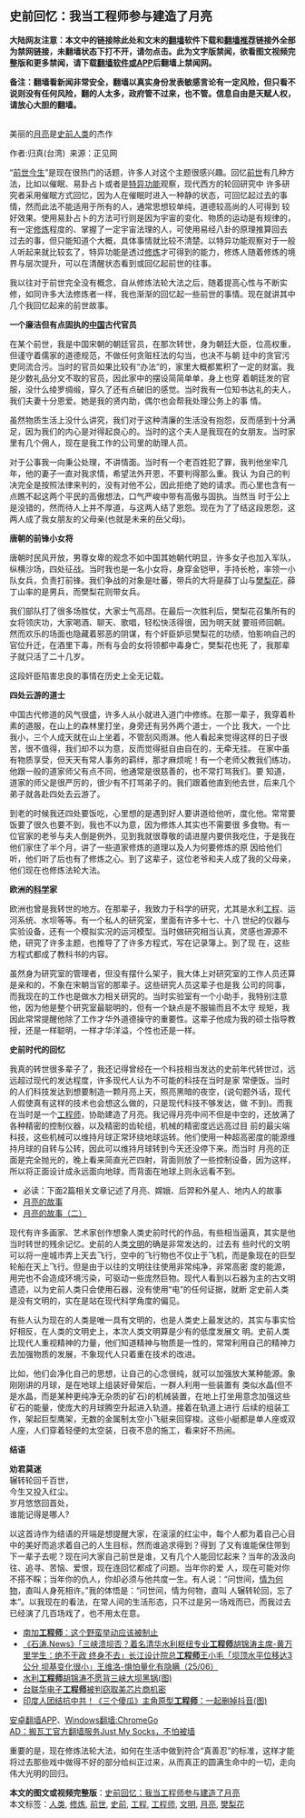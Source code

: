  <h2>史前回忆：我当工程师参与建造了月亮</h2> <p class="notice"><b>大陆网友注意：本文中的链接除此处和文末的<a href="https://github.com/bannedbook/fanqiang" >翻墙</a>软件下载和<a href="https://github.com/killgcd/justmysocks/blob/master/README.md">翻墙推荐</a>链接外全部为禁网链接，未翻墙状态下打不开，请勿点击。此为文字版禁闻，欲看图文视频完整版和更多禁闻，请下载<a href="https://github.com/bannedbook/fanqiang">翻墙软件或APP</a>后翻墙上禁闻网。</p><p>备注：翻墙看新闻非常安全，翻墙以真实身份发表敏感言论有一定风险，但只看不说则没有任何风险，翻的人太多，政府管不过来，也不管。信息自由是天赋人权，请放心大胆的翻墙。</b></p>  <div class="entry"> <p><br /> 美丽的<a href="https://www.bannedbook.org/bnews/tag/%E6%9C%88%E4%BA%AE/" class="st_tag internal_tag" rel="tag" title="标签 月亮 下的日志">月亮</a>是<a href="https://www.bannedbook.org/bnews/tag/%E5%8F%B2%E5%89%8D/" class="st_tag internal_tag" rel="tag" title="标签 史前 下的日志">史前</a><a href="https://www.bannedbook.org/bnews/tag/%e4%ba%ba%e7%b1%bb/" class="st_tag internal_tag" rel="tag" title="标签 人类 下的日志">人类</a>的杰作</p> <p>作者:归真(台湾)  来源：正见网</p> <p>“<span class='wp_keywordlink'><a href="https://www.bannedbook.org/forum3/topic2311.html" title="《前世今生——生命轮回的前世疗法》" target="_blank">前世今生</a></span>”是现在很热门的话题，许多人对这个主题很感兴趣。回忆<a href="https://www.bannedbook.org/bnews/tag/%e5%89%8d%e4%b8%96/" class="st_tag internal_tag" rel="tag" title="标签 前世 下的日志">前世</a>有几种方法，比如以催眠、易卦占卜或者是<span class='wp_keywordlink'><a href="https://www.qi-gong.me/gongneng/" title="特异功能" target="_blank">特异功能</a></span>观察，现代西方的轮回研究中 许多研究者采用催眠方式回忆，因为人在催眠时进入一种静的状态，可回忆起过去的事情，然而此法不能适用于所有的人，通常思想较单纯，道德较高尚的人可得到 较好效果。使用易卦占卜的方法可行则是因为宇宙的变化、物质的运动是有规律的，有一定<span class='wp_keywordlink'><a href="https://www.qi-gong.me/" title="气功修炼网" target="_blank">修炼</a></span>程度的、掌握了一定宇宙法理的人，可使用易经八卦的原理推算回去 过去的事，但只能知道个大概，具体事情就比较不清楚。以特异功能观察对于一般人听起来就比较玄了，特异功能是透过<a href="https://www.bannedbook.org/bnews/tag/%e4%bf%ae%e7%82%bc/" class="st_tag internal_tag" rel="tag" title="标签 修炼 下的日志">修炼</a>才可得到的能力，修炼人随着修炼的境 界与层次提升，可以在清醒状态看到或回亿起前世的往事。</p> <p>我以往对于前世完全没有概念，自从修炼法轮大法之后，随着提高心性与不断实修，如同许多大法修炼者一样，我也渐渐的回忆起一些前世的事情。现在就讲其中几个我回忆起来的前世故事。</p> <p><strong>一个廉洁但有点固执的<span class='wp_keywordlink_affiliate'><a href="https://www.bannedbook.org/" title="中国" target="_blank">中国</a></span>古代官员</strong></p> <p>在某个前世，我是中国宋朝的朝廷官员，在那次转世，身为朝廷大臣，位高权重，但谨守着儒家的道德规范，不做任何贪赃枉法的勾当，也决不与朝 廷中的贪官污吏同流合污。当时的官员如果比较有“办法”的，家里大概都累积了一定的财富。我是少数礼品分文不取的官员，因此家中的摆设简简单单，身上也穿 着朝廷发的官服，没什么绫罗绸缎，穿久了还有点破旧的感觉。当时我有一位知书达礼的夫人，我们夫妻十分恩爱。她是我的贤内助，偶尔也会帮我处理公务上的事 情。</p>  <p>虽然物质生活上没什么讲究，我们对于这种清廉的生活没有抱怨，反而感到十分满足，因为我们的内心是对得起良心的。当时的这个夫人是我现在的女朋友。当时家里有几个佣人，现在是我工作的公司里的助理人员。</p> <p>对于公事我一向秉公处理，不讲情面。当时有一个老百姓犯了罪，我判他坐牢几年，他的妻子一直对我求情，希望法外开恩，不要判得那么重。我认 为自己的判决完全是按照法律来判的，没有对他不公，因此拒绝了她的请求。而心里也含有一点瞧不起这两个平民的高傲想法，口气严峻中带有高傲与固执。当然当 时于公上是没错的，然而待人上并不厚道，与这两人结了恩怨。现在为了了结这段恩怨，这两人成了我女朋友的父母亲(也就是未来的岳父母)。</p> <p><strong>唐朝的前锋小女将</strong></p> <p>唐朝时民风开放，男尊女卑的观念不如中国其她朝代明显，许多女子也加入军队，纵横沙场，四处征战。当时我也是一名小女将，身穿金铠甲，手持长枪，率领一小队女兵，负责打前锋。我们争战的对象是吐蕃，带兵的大将是薛丁山与<a href="https://www.bannedbook.org/bnews/tag/%E6%A8%8A%E6%A2%A8%E8%8A%B1/" class="st_tag internal_tag" rel="tag" title="标签 樊梨花 下的日志">樊梨花</a>，薛丁山率的是男兵，而樊梨花则带女兵。</p> <p>我们部队打了很多场胜仗，大家士气高昂。在最后一次胜利后，樊梨花召集所有的女将领庆功，大家喝酒、聊天、歌唱，轻松快活得很，因为明天就 要班师回朝。然而欢乐的场面也隐藏着邪恶的阴谋，有个奸臣妒忌樊梨花的功绩，怕影响自己的官位升迁，在酒里下毒，所有与会的女将领都中毒身亡，樊梨花也死 了，我那辈子就只活了二十几岁。</p> <p>这段奸臣陷害忠良的事情在历史上全无记载。</p>  <p><strong>四处云游的道士</strong></p> <p>中国古代修道的风气很盛，许多人从小就进入道门中修练。在那一辈子，我穿着朴素的道服，在山上的森林里打坐，身旁还有另外两个道士，一个比 我大，一个比我小，三个人成天就在山上坐着，不管刮风雨淋。他人看起来觉得这样的日子很苦，很不值得，我们却不以为意，反而觉得挺自由自在的，无牵无挂。 在家中虽有物质享受，但天天有常人事务的羁绊，那才麻烦呢！有一个老师父教我们练功，他跟一般的道家师父有点不同，他通常是很慈善的，也不常打骂我们。要 知道，道家的师父是很严厉的，很少有不打骂弟子的。我们跟着他直到他去世，后来几个弟子就各赴四处去云游了。</p> <p>到老的时候我还四处要饭吃，心里想的是遇到好人要讲道给他听，度化他。常常要饭要了很久也要不到，我也不以为意，因为修炼人其实也不需要很 多食物。有一位官家的老爷与夫人倒是例外，见到我就很尊敬的请进屋内要供我吃住，于是我在他们家住了半个月，讲了一些道家修炼的道理以及人为何要修炼的原 因给他们听，他们听了后也有了修炼之心。到了这辈子，这位老爷和夫人成了我的父母亲，他们现在也修炼法轮大法。</p> <p><strong>欧洲的<span class='wp_keywordlink'><a href="https://www.bannedbook.org/forum11/topic309.html" title="禁片：“科学”的棍子" target="_blank">科学</a></span>家</strong></p> <p>欧洲也曾是我转世的地方。在那辈子，我致力于科学的研究，尤其是水利<a href="https://www.bannedbook.org/bnews/tag/%E5%B7%A5%E7%A8%8B/" class="st_tag internal_tag" rel="tag" title="标签 工程 下的日志">工程</a>、运河系统、水坝等等。有一个私人的研究室，里面有许多十七、十八 世纪的仪器与实验设备，还有一个模拟实况的运河模型。当时做研究相当认真，灵感也源源不绝，研究了许多主题，也推导了了许多方程式，写在记录簿上。到了现 在，这些方程式都成了教科书的内容。</p> <p>虽然身为研究室的管理者，但没有摆什么架子，我大体上对研究室的工作人员还算是亲和的，不象在宋朝当官的那辈子。这些研究人员这辈子也是我 公司的同事，而我现在的工作也是做水力相关研究的。当时实验室有一个小助手，我特别注意他，因为他是整个研究室最聪明的，但有一个缺点是不服输而且不太守 规矩，我因此常常提醒他除了工作才华外道德操守的重要性。这辈子他成为我的硕士指导教授，还是一样聪明，一样才华洋溢，个性也还是一样。</p>  <p><strong>史前时代的回忆</strong></p> <p>我真的转世很多辈子了，我还记得曾经在一个科技相当发达的史前年代转世过，远远超过现代的发达程度，许多现代人认为不可能的科技在当时是家 常便饭。当时的人们科技发达到想要制造一颗月亮上天，照亮黑暗的夜空，(说句题外话，现代人假使真有这样的技术也会想这么做的，只是现代科技不够发达，做 不到)。而我在当时是一个<a href="https://www.bannedbook.org/bnews/tag/%e5%b7%a5%e7%a8%8b%e5%b8%88/" class="st_tag internal_tag" rel="tag" title="标签 工程师 下的日志">工程师</a>，协助建造了月亮。我记得月亮中间不但是中空的，还放满了各种精密的控制仪器，以及精密的齿轮组，机械的精密度远远高过目 前的最尖端科技，这些机械可以维持月球正常环绕地球运转。他们使用一种超高密度的能源维持月球的自转与公转，因此可以维持月球转到今天还没停下来。而当时 月亮的正面是完全抛光的，晚上看来简直光芒四射，背面则放了一些控制设备，因为这样，所以将正面设计成永远面向地球，而背面在地球上则永远看不到。</p> <ul class="op-related-articles" title="相关阅读"> <li>必读：下面2篇相关文章记述了月亮、嫦娥、后羿和外星人、地内人的故事</li> <li><a href="https://www.qi-gong.me/xiulian/20120325/345.html" target="_blank">月亮的故事</a></li> <li><a href="https://www.qi-gong.me/xiulian/20120325/343.html" target="_blank">月亮的故事（二）</a></li> </ul> <p>现代有许多画家、艺术家创作想象人类史前时代的作品，有些相当逼真，其实是他当时转世的残余记忆。史前的人类<a href="https://www.bannedbook.org/bnews/tag/%E6%96%87%E6%98%8E/" class="st_tag internal_tag" rel="tag" title="标签 文明 下的日志">文明</a>的确是非常发达的，过去有 些时代的文明可以将一座城市弄上天去飞行，空中的飞行物也不仅止于飞机，而是象现在的巨型轮船在天上飞行。但是由于以往的文明往往使用非常纯净，非常高密 度的能源，用完也不会造成环境污染，可驱动一些庞然巨物。现代人看到以石器为主的古文明遗迹，以为史前人类只会使用石器，没有使用“电”的任何证据，就断 定史前人类是没有文明的，实在是站在现代科学角度的偏见。</p> <p>有些人认为现在的人类是唯一具有文明的，也是人类史上最发达的，其实与事实恰好相反，在人类的文明史上，本次人类文明算是少有的低度发展文 明。史前人类比现代人重视精神的力量，他们知道精神与物质是一性的，常常利用自己的精神力去加强物质的发展，不象现代人只着重在技术的改进。</p> <p>比如，他们会净化自己的思想，让自己的心念很纯，就可以加强放大某种能源。象刚刚讲的月球，是在地球上组装好骨架后，一群人利用一些装置有 类似水晶(但不是水晶，而是某种更纯净无杂质的矿石)的机械装置，在地上打坐用意念加强这些矿石的能量，使庞大的月球腾空升起进入轨道。接着在轨道上进行 后续的组装工作，架起巨型鹰架，无数的金属制太空小飞艇来回穿梭。这些小艇都是单人座或双人座，人们穿着轻便的太空装，日夜不息的施工，看来好不热闹。</p> <p><strong>结语</strong></p>  <p><strong>劝君莫迷</strong><br /> 辗转轮回千百世，<br /> 今生又投入红尘。<br /> 岁月悠悠回首处，<br /> 谁能记得是哪人?</p> <p>以这首诗作为结语的开端是想提醒大家，在滚滚的红尘中，每个人都为着自己心目中的美好而追求着自己的人生目标，然而谁追求得到？得到 了又有谁能保住带到下一辈子去呢？现在问大家自己前世是谁，又有几个人能回忆起来？当年的汲汲向往、追寻、苦恼、爱恨，现在连回忆都成了问题。当年你的爱 人，现在可能对你不搭不睬；当年你的仇人，你却必须与他共度一生。有人说：“问世间，<span class='wp_keywordlink'><a href="https://www.bannedbook.org/forum11/topic248.html" title="禁片：情为何物？生死相许？自由电影《机缘》下载、在线观看" target="_blank">情为何物</a></span>，直叫人身死相许。”我的体悟是：“问世间，情为何物，直叫 人辗转轮回，忘了本”。以我现在的看法，在常人间的生活形态，只不过是另一场戏而已，而我过去已经演了几百场戏了，也不用太在意。</p> <ul class='op-related-articles' title='相关阅读'> <li><a href='https://www.bannedbook.org/bnews/bannedvideo/20200706/1356300.html' target='_blank'>南加<b>工程师</b>：这个野蛮举动应该被制止</a></li> <li><a href='https://www.bannedbook.org/bnews/bannedvideo/20200629/1352624.html' target='_blank'>《石涛.News》「三峡溃坝否？着名清华水利枢纽专业<b>工程师</b>胡锦涛主席-黄万里学生：绝不干政 终身不去」长江设计院总<b>工程师</b>王小毛「坝顶水平位移达3公分 坝基变化很小」王维洛-惧怕量化有隐瞒（25/06）</a></li> <li><a href='https://www.bannedbook.org/bnews/cbnews/20200623/1349243.html' target='_blank'>水利<b>工程师</b>胡锦涛不愿背三峡大坝黑锅(图)</a></li> <li><a href='https://www.bannedbook.org/bnews/baitai/20200614/1344424.html' target='_blank'>台联华电子<b>工程师</b>被判窃取美芯片商机密</a></li> <li><a href='https://www.bannedbook.org/bnews/worldnews/20200602/1338250.html' target='_blank'>印度人团结抗中共！《三个傻瓜》主角原型<b>工程师</b>：一起删掉抖音(图)</a></li> </ul> <div class="texttj"> <a href="https://github.com/bannedbook/fanqiang/wiki/%E7%A6%81%E9%97%BB%E7%BD%91%E5%AE%89%E5%8D%93%E7%BF%BB%E5%A2%99%E6%96%B0%E9%97%BBAPP" target="_blank">安卓翻墙APP</a>、<a href="https://github.com/bannedbook/fanqiang/wiki/Chrome%E4%B8%80%E9%94%AE%E7%BF%BB%E5%A2%99%E5%8C%85" target="_blank">Windows翻墙:ChromeGo</a><br/> <a href="https://github.com/killgcd/justmysocks/blob/master/README.md" target="_blank">AD：搬瓦工官方翻墙服务Just My Socks，不怕被墙</a> </div><p>重要的是，现在修炼法轮大法，如何在生活中做到符合“真善忍”的标准，这样才能将过去那些戏中做得不好的部分给纠正过来，从而真正的圆满生命中的一切，走向伟大光明的回归。</p><a name='sharetosocial'></a>         <div><b>本文的图文或视频完整版</b>：<a href='https://www.bannedbook.org/bnews/aomi/history/20141104/323033.html'>史前回忆：我当工程师参与建造了月亮</a></div>  </div><!--END ENTRY--> <div class="postfooter"> <div>本文标签：<a href="https://www.bannedbook.org/bnews/tag/%e4%ba%ba%e7%b1%bb/" rel="tag">人类</a>, <a href="https://www.bannedbook.org/bnews/tag/%e4%bf%ae%e7%82%bc/" rel="tag">修炼</a>, <a href="https://www.bannedbook.org/bnews/tag/%e5%89%8d%e4%b8%96/" rel="tag">前世</a>, <a href="https://www.bannedbook.org/bnews/tag/%E5%8F%B2%E5%89%8D/" rel="tag">史前</a>, <a href="https://www.bannedbook.org/bnews/tag/%E5%B7%A5%E7%A8%8B/" rel="tag">工程</a>, <a href="https://www.bannedbook.org/bnews/tag/%e5%b7%a5%e7%a8%8b%e5%b8%88/" rel="tag">工程师</a>, <a href="https://www.bannedbook.org/bnews/tag/%E6%96%87%E6%98%8E/" rel="tag">文明</a>, <a href="https://www.bannedbook.org/bnews/tag/%E6%9C%88%E4%BA%AE/" rel="tag">月亮</a>, <a href="https://www.bannedbook.org/bnews/tag/%E6%A8%8A%E6%A2%A8%E8%8A%B1/" rel="tag">樊梨花</a></div>  </div><!--END POSTFOOTER--> 